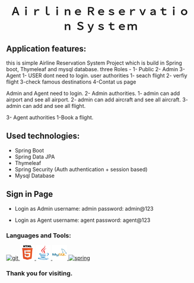 

<h1 align="center"> Ａｉｒｌｉｎｅ Ｒｅｓｅｒｖａｔｉｏｎ Ｓｙｓｔｅｍ </h1>

## Application features:
this is simple Airline Reservation System Project which is build in Spring boot, Thymeleaf and mysql database.
three Roles - 1- Public 2- Admin 3-Agent
1- USER dont need to login. user authorities 
   1- seach flight 2- verfiy flight 3-check famous destinations 4-Contat us page
   
 Admin and Agent need to login.
2- Admin authorities.
   1- admin can add airport and see all airport.
   2- admin can add aircraft and see all aircraft.
   3- admin can add and see all flight.
   
3- Agent authorities
   1-Book a flight.

## Used technologies:
- Spring Boot
- Spring Data JPA
- Thymeleaf
- Spring Security (Auth authentication + session based)
- Mysql Database 



## Sign in Page 
- Login as Admin 
username: admin
password: admin@123

- Login as Agent
username: agent
password: agent@123

<h3 align="left">Languages and Tools:</h3>
<p align="left"> <a href="https://git-scm.com/" target="_blank" rel="noreferrer"> <img src="https://www.vectorlogo.zone/logos/git-scm/git-scm-icon.svg" alt="git" width="40" height="40"/> </a> <a href="https://www.w3.org/html/" target="_blank" rel="noreferrer"> <img src="https://raw.githubusercontent.com/devicons/devicon/master/icons/html5/html5-original-wordmark.svg" alt="html5" width="40" height="40"/> </a> <a href="https://www.java.com" target="_blank" rel="noreferrer"> <img src="https://raw.githubusercontent.com/devicons/devicon/master/icons/java/java-original.svg" alt="java" width="40" height="40"/> </a> <a href="https://www.mysql.com/" target="_blank" rel="noreferrer"> <img src="https://raw.githubusercontent.com/devicons/devicon/master/icons/mysql/mysql-original-wordmark.svg" alt="mysql" width="40" height="40"/> </a> <a href="https://spring.io/" target="_blank" rel="noreferrer"> <img src="https://www.vectorlogo.zone/logos/springio/springio-icon.svg" alt="spring" width="40" height="40"/> </a> </p>

### Thank you for visiting.




